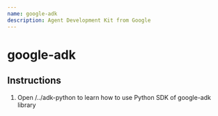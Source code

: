 ```yaml
---
name: google-adk
description: Agent Development Kit from Google
---
```


# google-adk

## Instructions
1. Open <repository root>/../adk-python to learn how to use Python SDK of google-adk library
